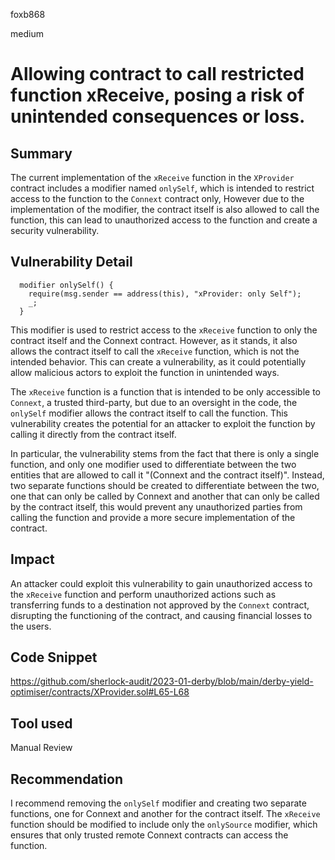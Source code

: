foxb868

medium

# Allowing contract to call restricted function xReceive, posing a risk of unintended consequences or loss.

## Summary
The current implementation of the `xReceive` function in the `XProvider` contract includes a modifier named `onlySelf`, which is intended to restrict access to the function to the `Connext` contract only, However due to the implementation of the modifier, the contract itself is also allowed to call the function, this can lead to unauthorized access to the function and create a security vulnerability.

## Vulnerability Detail
```solidity
  modifier onlySelf() {
    require(msg.sender == address(this), "xProvider: only Self");
    _;
  }
```

This modifier is used to restrict access to the `xReceive` function to only the contract itself and the Connext contract. However, as it stands, it also allows the contract itself to call the `xReceive` function, which is not the intended behavior. This can create a vulnerability, as it could potentially allow malicious actors to exploit the function in unintended ways.

The `xReceive` function is a function that is intended to be only accessible to `Connext`, a trusted third-party, but due to an oversight in the code, the `onlySelf` modifier allows the contract itself to call the function.
This vulnerability creates the potential for an attacker to exploit the function by calling it directly from the contract itself.

In particular, the vulnerability stems from the fact that there is only a single function, and only one modifier used to differentiate between the two entities that are allowed to call it "(Connext and the contract itself)". Instead, two separate functions should be created to differentiate between the two, one that can only be called by Connext and another that can only be called by the contract itself, this would prevent any unauthorized parties from calling the function and provide a more secure implementation of the contract.

## Impact
An attacker could exploit this vulnerability to gain unauthorized access to the `xReceive` function and perform unauthorized actions such as transferring funds to a destination not approved by the `Connext` contract, disrupting the functioning of the contract, and causing financial losses to the users.

## Code Snippet
https://github.com/sherlock-audit/2023-01-derby/blob/main/derby-yield-optimiser/contracts/XProvider.sol#L65-L68

## Tool used

Manual Review

## Recommendation
I recommend removing the `onlySelf` modifier and creating two separate functions, one for Connext and another for the contract itself.
The `xReceive` function should be modified to include only the `onlySource` modifier, which ensures that only trusted remote Connext contracts can access the function.